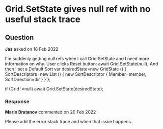 # Grid.SetState gives null ref with no useful stack trace

## Question

**Jas** asked on 18 Feb 2022

I'm suddenly getting null refs when I call Grid.SetState and I need more information on why. User clicks Reset button: await Grid.SetState(null); And then I set a Default Sort var desiredState=new GridState <SearchDocumentItem> ()
{
SortDescriptors=new List <SortDescriptor> ()
{
new SortDescriptor { Member=member, SortDirection=dir }
}
};

if (Grid !=null)
await Grid.SetState(desiredState);

### Response

**Marin Bratanov** commented on 20 Feb 2022

Please add the error stack trace and when that issue happens.
